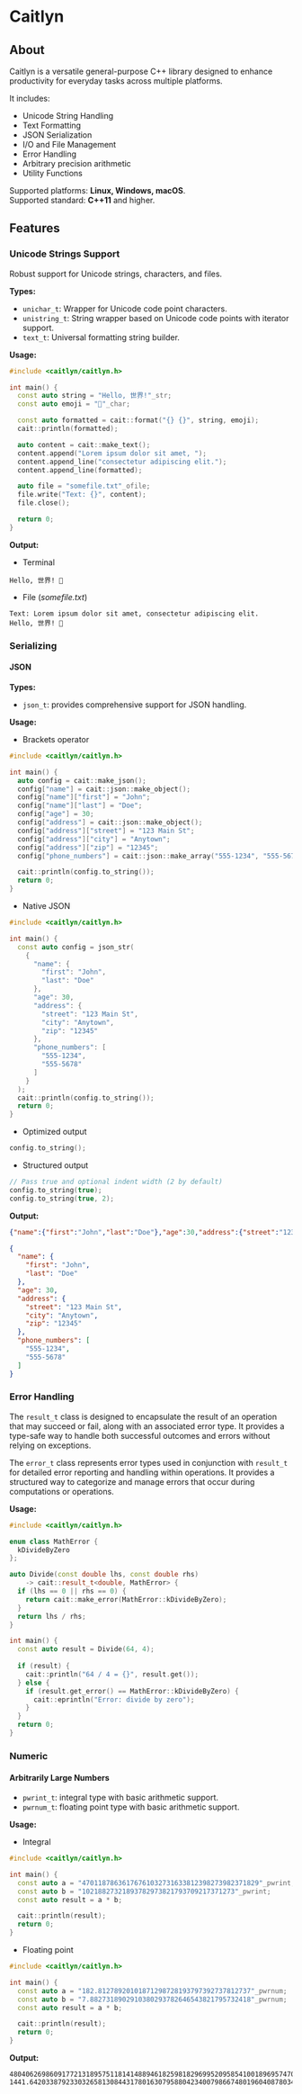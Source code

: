 # Caitlyn

## About

Caitlyn is a versatile general-purpose C++ library designed to enhance
productivity for everyday tasks across multiple platforms.

It includes:
- Unicode String Handling
- Text Formatting
- JSON Serialization
- I/O and File Management
- Error Handling
- Arbitrary precision arithmetic
- Utility Functions

Supported platforms: **Linux, Windows, macOS**.\
Supported standard: **C++11** and higher.

## Features

### Unicode Strings Support

Robust support for Unicode strings, characters, and files.

**Types:**

- `unichar_t`: Wrapper for Unicode code point characters.
- `unistring_t`: String wrapper based on Unicode code points with iterator support.
- `text_t`: Universal formatting string builder.

**Usage:**

```c++
#include <caitlyn/caitlyn.h>

int main() {
  const auto string = "Hello, 世界!"_str;
  const auto emoji = "🙂"_char;

  const auto formatted = cait::format("{} {}", string, emoji);
  cait::println(formatted);

  auto content = cait::make_text();
  content.append("Lorem ipsum dolor sit amet, ");
  content.append_line("consectetur adipiscing elit.");
  content.append_line(formatted);

  auto file = "somefile.txt"_ofile;
  file.write("Text: {}", content);
  file.close();

  return 0;
}

```
**Output:**

- Terminal

```text
Hello, 世界! 🙂
```

- File (_somefile.txt_)

```text
Text: Lorem ipsum dolor sit amet, consectetur adipiscing elit.
Hello, 世界! 🙂
```

### Serializing

#### JSON

**Types:**

- `json_t`: provides comprehensive support for JSON handling.

**Usage:**

- Brackets operator

```c++
#include <caitlyn/caitlyn.h>

int main() {
  auto config = cait::make_json();
  config["name"] = cait::json::make_object();
  config["name"]["first"] = "John";
  config["name"]["last"] = "Doe";
  config["age"] = 30;
  config["address"] = cait::json::make_object();
  config["address"]["street"] = "123 Main St";
  config["address"]["city"] = "Anytown";
  config["address"]["zip"] = "12345";
  config["phone_numbers"] = cait::json::make_array("555-1234", "555-5678");

  cait::println(config.to_string());
  return 0;
}
```

- Native JSON

```c++
#include <caitlyn/caitlyn.h>

int main() {
  const auto config = json_str(
    {
      "name": {
        "first": "John",
        "last": "Doe"
      },
      "age": 30,
      "address": {
        "street": "123 Main St",
        "city": "Anytown",
        "zip": "12345"
      },
      "phone_numbers": [
        "555-1234",
        "555-5678"
      ]
    }
  );
  cait::println(config.to_string());
  return 0;
}
```

- Optimized output

```c++
config.to_string();
```

- Structured output

```c++
// Pass true and optional indent width (2 by default)
config.to_string(true);
config.to_string(true, 2);
```

**Output:**

```json
{"name":{"first":"John","last":"Doe"},"age":30,"address":{"street":"123 Main St","city":"Anytown","zip":"12345"},"phone_numbers":["555-1234","555-5678"]}
```

```json
{
  "name": {
    "first": "John",
    "last": "Doe"
  },
  "age": 30,
  "address": {
    "street": "123 Main St",
    "city": "Anytown",
    "zip": "12345"
  },
  "phone_numbers": [
    "555-1234",
    "555-5678"
  ]
}
```

### Error Handling

The `result_t` class is designed to encapsulate the result of an operation that
may succeed or fail, along with an associated error type.
It provides a type-safe way to handle both successful outcomes and errors
without relying on exceptions.

The `error_t` class represents error types used in conjunction with `result_t`
for detailed error reporting and handling within operations.
It provides a structured way to categorize and manage errors that occur during
computations or operations.

**Usage:**

```c++
#include <caitlyn/caitlyn.h>

enum class MathError {
  kDivideByZero
};

auto Divide(const double lhs, const double rhs)
    -> cait::result_t<double, MathError> {
  if (lhs == 0 || rhs == 0) {
    return cait::make_error(MathError::kDivideByZero);
  }
  return lhs / rhs;
}

int main() {
  const auto result = Divide(64, 4);
  
  if (result) {
    cait::println("64 / 4 = {}", result.get());
  } else {
    if (result.get_error() == MathError::kDivideByZero) {
      cait::eprintln("Error: divide by zero");
    }
  }
  return 0;
}
```

### Numeric

#### Arbitrarily Large Numbers

- `pwrint_t`: integral type with basic arithmetic support.
- `pwrnum_t`: floating point type with basic arithmetic support.

**Usage:**

- Integral

```c++
#include <caitlyn/caitlyn.h>

int main() {
  const auto a = "47011878636176761032731633812398273982371829"_pwrint;
  const auto b = "10218827321893782973821793709217371273"_pwrint;
  const auto result = a * b;

  cait::println(result);
  return 0;
}
```

- Floating point

```c++
#include <caitlyn/caitlyn.h>

int main() {
  const auto a = "182.81278920101871298728193797392737812737"_pwrnum;
  const auto b = "7.8827318902910380293782646543821795732418"_pwrnum;
  const auto result = a * b;

  cait::println(result);
  return 0;
}
```

**Output:**

```text
480406269860917721318957511814148894618259818296995209585410018969574705029068317
1441.64203387923303265813084431780163079588042340079866748019604087803446244208066
```

